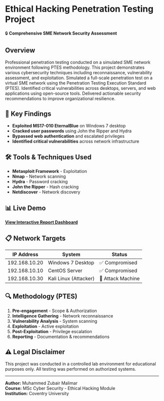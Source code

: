 # Ethical Hacking Penetration Testing Project

🔒 **Comprehensive SME Network Security Assessment**

## Overview
Professional penetration testing conducted on a simulated SME network environment following PTES methodology. This project demonstrates various cybersecurity techniques including reconnaissance, vulnerability assessment, and exploitation.
Simulated a full-scale penetration test on a virtual SME network using the Penetration Testing Execution Standard (PTES). Identified critical vulnerabilities across desktops, servers, and web applications using open-source tools. Delivered actionable security recommendations to improve organizational resilience.

## 🎯 Key Findings
- **Exploited MS17-010 EternalBlue** on Windows 7 desktop
- **Cracked user passwords** using John the Ripper and Hydra
- **Bypassed web authentication** and escalated privileges
- **Identified critical vulnerabilities** across network infrastructure

## 🛠️ Tools & Techniques Used
- **Metasploit Framework** - Exploitation
- **Nmap** - Network scanning
- **Hydra** - Password cracking  
- **John the Ripper** - Hash cracking
- **Netdiscover** - Network discovery

## 📊 Live Demo
[**View Interactive Report Dashboard**](https://zubair7868.github.io/penetration-testing-assessment/)

## 📋 Network Targets
| IP Address | System | Status |
|------------|--------|--------|
| 192.168.10.20 | Windows 7 Desktop | ✅ Compromised |
| 192.168.10.10 | CentOS Server | ✅ Compromised |
| 192.168.10.30 | Kali Linux (Attacker) | 🎯 Attack Machine |

## 🔍 Methodology (PTES)
1. **Pre-engagement** - Scope & Authorization
2. **Intelligence Gathering** - Network reconnaissance  
3. **Vulnerability Analysis** - System scanning
4. **Exploitation** - Active exploitation
5. **Post-Exploitation** - Privilege escalation
6. **Reporting** - Documentation & recommendations


## ⚠️ Legal Disclaimer
This project was conducted in a controlled lab environment for educational purposes only. All testing was performed on authorized systems.

---
**Author:** Muhammed Zubair Malimar  
**Course:** MSc Cyber Security - Ethical Hacking Module  
**Institution:** Coventry University
